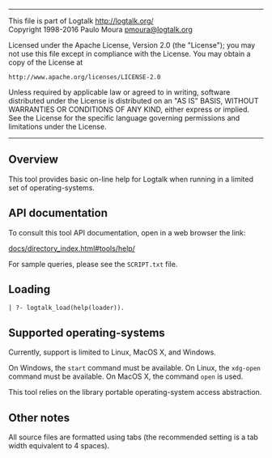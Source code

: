 ________________________________________________________________________

This file is part of Logtalk <http://logtalk.org/>  
Copyright 1998-2016 Paulo Moura <pmoura@logtalk.org>

Licensed under the Apache License, Version 2.0 (the "License");
you may not use this file except in compliance with the License.
You may obtain a copy of the License at

    http://www.apache.org/licenses/LICENSE-2.0

Unless required by applicable law or agreed to in writing, software
distributed under the License is distributed on an "AS IS" BASIS,
WITHOUT WARRANTIES OR CONDITIONS OF ANY KIND, either express or implied.
See the License for the specific language governing permissions and
limitations under the License.
________________________________________________________________________


Overview
--------

This tool provides basic on-line help for Logtalk when running in a limited
set of operating-systems. 


API documentation
-----------------

To consult this tool API documentation, open in a web browser the link:

[docs/directory_index.html#tools/help/](http://logtalk.org/docs/directory_index.html#tools/help/)

For sample queries, please see the `SCRIPT.txt` file.


Loading
-------

	| ?- logtalk_load(help(loader)).


Supported operating-systems
---------------------------

Currently, support is limited to Linux, MacOS X, and Windows.

On Windows, the `start` command must be available. On Linux, the `xdg-open`
command must be available. On MacOS X, the command `open` is used.

This tool relies on the library portable operating-system access abstraction.


Other notes
-----------

All source files are formatted using tabs (the recommended setting is a
tab width equivalent to 4 spaces).
